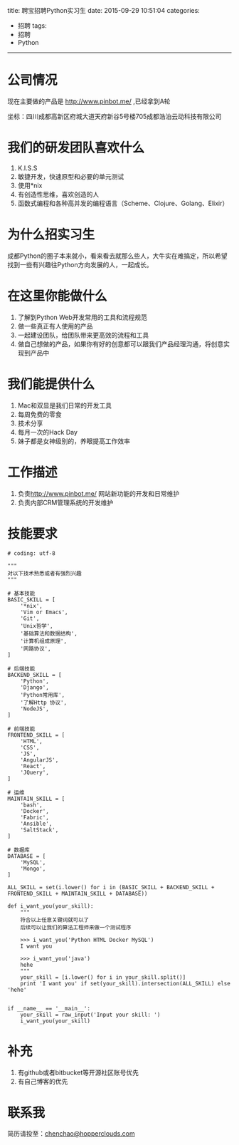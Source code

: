 title: 聘宝招聘Python实习生
date: 2015-09-29 10:51:04
categories:
  - 招聘
tags:
  - 招聘
  - Python
---

# 公司情况

现在主要做的产品是 <http://www.pinbot.me/> ,已经拿到A轮

坐标：四川成都高新区府城大道天府新谷5号楼705成都浩泊云动科技有限公司

# 我们的研发团队喜欢什么

1.  K.I.S.S
2.  敏捷开发，快速原型和必要的单元测试
3.  使用\*nix
4.  有创造性思维，喜欢创造的人
5.  函数式编程和各种高并发的编程语言（Scheme、Clojure、Golang、Elixir）

# 为什么招实习生

成都Python的圈子本来就小，看来看去就那么些人，大牛实在难搞定，所以希望找到一些有兴趣往Python方向发展的人，一起成长。

# 在这里你能做什么

1.  了解到Python Web开发常用的工具和流程规范
2.  做一些真正有人使用的产品
3.  一起建设团队，给团队带来更高效的流程和工具
4.  做自己想做的产品，如果你有好的创意都可以跟我们产品经理沟通，将创意实现到产品中

# 我们能提供什么

1.  Mac和双显是我们日常的开发工具
2.  每周免费的零食
3.  技术分享
4.  每月一次的Hack Day
5.  妹子都是女神级别的，养眼提高工作效率

# 工作描述

1.  负责<http://www.pinbot.me/> 网站新功能的开发和日常维护
2.  负责内部CRM管理系统的开发维护

# 技能要求

    # coding: utf-8

    """
    对以下技术熟悉或者有强烈兴趣
    """

    # 基本技能
    BASIC_SKILL = [
        '*nix',
        'Vim or Emacs',
        'Git',
        'Unix哲学',
        '基础算法和数据结构',
        '计算机组成原理',
        '网路协议',
    ]

    # 后端技能
    BACKEND_SKILL = [
        'Python',
        'Django',
        'Python常用库',
        '了解Http 协议',
        'NodeJS',
    ]

    # 前端技能
    FRONTEND_SKILL = [
        'HTML',
        'CSS',
        'JS',
        'AngularJS',
        'React',
        'JQuery',
    ]

    # 运维
    MAINTAIN_SKILL = [
        'bash',
        'Docker',
        'Fabric',
        'Ansible',
        'SaltStack',
    ]

    # 数据库
    DATABASE = [
        'MySQL',
        'Mongo',
    ]

    ALL_SKILL = set(i.lower() for i in (BASIC_SKILL + BACKEND_SKILL + FRONTEND_SKILL + MAINTAIN_SKILL + DATABASE))

    def i_want_you(your_skill):
        """
        符合以上任意关键词就可以了
        后续可以让我们的算法工程师来做一个测试程序

        >>> i_want_you('Python HTML Docker MySQL')
        I want you

        >>> i_want_you('java')
        hehe
        """
        your_skill = [i.lower() for i in your_skill.split()]
        print 'I want you' if set(your_skill).intersection(ALL_SKILL) else 'hehe'


    if __name__ == '__main__':
        your_skill = raw_input('Input your skill: ')
        i_want_you(your_skill)

# 补充

1.  有github或者bitbucket等开源社区账号优先
2.  有自己博客的优先

# 联系我

简历请投至：chenchao@hopperclouds.com
